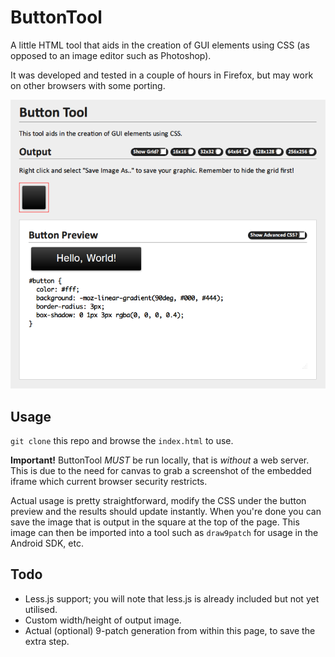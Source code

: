 ButtonTool
===

A little HTML tool that aids in the creation of GUI elements using CSS (as opposed to an image editor such as Photoshop).

It was developed and tested in a couple of hours in Firefox, but may work on other browsers with some porting.

![Screenshot](https://github.com/ZaneA/ButtonTool/raw/master/screenshot.png "Screenshot")

Usage
---

`git clone` this repo and browse the `index.html` to use.

**Important!** ButtonTool *MUST* be run locally, that is *without* a web server. This is due to the need for canvas to grab a screenshot of the embedded iframe which current browser security restricts.

Actual usage is pretty straightforward, modify the CSS under the button preview and the results should update instantly. When you're done you can save the image that is output in the square at the top of the page. This image can then be imported into a tool such as `draw9patch` for usage in the Android SDK, etc.

Todo
---

- Less.js support; you will note that less.js is already included but not yet utilised.
- Custom width/height of output image.
- Actual (optional) 9-patch generation from within this page, to save the extra step.
